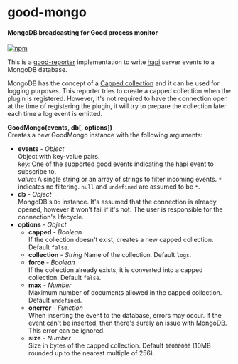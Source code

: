 good-mongo
==========

#### MongoDB broadcasting for Good process monitor ####

[![npm][npm-image]][npm-url]

This is a [good-reporter][good-reporter] implementation to write [hapi][hapi] server events to a MongoDB database.

MongoDB has the concept of a [Capped collection][capped-collection] and it can be used for logging purposes. This reporter tries to create a capped collection when the plugin is registered. However, it's not required to have the connection open at the time of registering the plugin, it will try to prepare the collection later each time a log event is emitted.

__GoodMongo(events, db[, options])__  
Creates a new GoodMongo instance with the following arguments:

- __events__ - _Object_  
  Object with key-value pairs.  
  _key_: One of the supported [good events][good] indicating the hapi event to subscribe to.  
  _value_: A single string or an array of strings to filter incoming events. `*` indicates no filtering. `null` and `undefined` are assumed to be `*`.
- __db__ - _Object_  
  MongoDB's `Db` instance. It's assumed that the connection is already opened, however it won't fail if it's not. The user is responsible for the connection's lifecycle.
- __options__ - _Object_  
  - __capped__ - _Boolean_  
    If the collection doesn't exist, creates a new capped collection. Default `false`.
  - __collection__ - _String_
    Name of the collection. Default `logs`.
  - __force__ - _Boolean_  
    If the collection already exists, it is converted into a capped collection. Default `false`.
  - __max__ - _Number_  
    Maximum number of documents allowed in the capped collection. Default `undefined`.
  - __onerror__ - _Function_  
    When inserting the event to the database, errors may occur. If the event can't be inserted, then there's surely an issue with MongoDB. This error can be ignored.
  - __size__ - _Number_  
    Size in bytes of the capped collection. Default `10000000` (10MB rounded up to the nearest multiple of 256).

[npm-image]: https://img.shields.io/npm/v/good-mongo.svg?style=flat
[npm-url]: https://npmjs.org/package/good-mongo
[good-reporter]: https://github.com/hapijs/good-reporter
[good]: https://github.com/hapijs/good
[hapi]: http://hapijs.com
[capped-collection]: http://docs.mongodb.org/manual/core/capped-collections